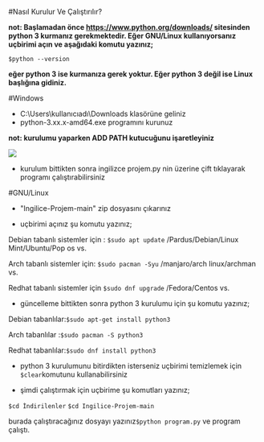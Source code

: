 #Nasıl Kurulur Ve Çalıştırılır?

**not: Başlamadan önce https://www.python.org/downloads/ sitesinden python 3 kurmanız gerekmektedir. Eğer GNU/Linux kullanıyorsanız uçbirimi açın ve aşağıdaki komutu yazınız;**

`$python --version`

**eğer python 3 ise kurmanıza gerek yoktur. Eğer python 3 değil ise Linux başlığına gidiniz.**

#Windows
- C:\Users\kullanıcıadı\Downloads klasörüne geliniz
- python-3.xx.x-amd64.exe programını kurunuz 

**not: kurulumu yaparken ADD PATH kutucuğunu işaretleyiniz**

![](https://miro.medium.com/max/720/0*7nOyowsPsGI19pZT.png)

- kurulum bittikten sonra ingilizce projem.py nin üzerine çift tıklayarak programı çalıştırabilirsiniz

#GNU/Linux 
- "Ingilice-Projem-main" zip dosyasını çıkarınız 

- uçbirimi açınız şu komutu yazınız;

 Debian tabanlı sistemler için : `$sudo apt update`
 /Pardus/Debian/Linux Mint/Ubuntu/Pop os vs.
 
 Arch tabanlı sistemler için: `$sudo pacman -Syu`
 /manjaro/arch linux/archman vs.
 
 Redhat tabanlı sistemler için `$sudo dnf upgrade`
 /Fedora/Centos vs.
 
- güncelleme bittikten sonra python 3 kurulumu için şu komutu yazınız;

 Debian tabanlılar:`$sudo apt-get install python3`
 
 Arch tabanlılar :`$sudo pacman -S python3`
 
 Redhat tabanlılar:`$sudo dnf install python3`
 
- python 3 kurulumunu bitirdikten isterseniz uçbirimi temizlemek için `$clear`komutunu kullanabilirsiniz

- şimdi çalıştırmak için uçbirime şu komutları yazınız;

`$cd İndirilenler`
`$cd Ingilice-Projem-main`

burada çalıştıracağınız dosyayı yazınız`$python program.py` ve program çalıştı.
